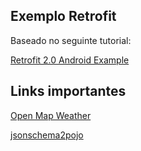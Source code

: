 ## Exemplo Retrofit

Baseado no seguinte tutorial:

[Retrofit 2.0 Android Example](http://www.androidwarriors.com/2015/12/retrofit-20-android-example-web.html)


## Links importantes

[Open Map Weather](http://api.openweathermap.org/)

[jsonschema2pojo](http://www.jsonschema2pojo.org/)
